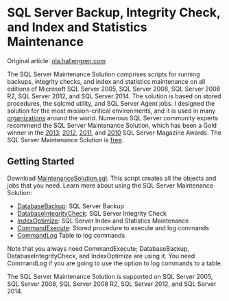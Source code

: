 # SQL Server Backup, Integrity Check, and Index and Statistics Maintenance

Original article: [ola.hallengren.com](/https://ola.hallengren.com/organizations.html)

The SQL Server Maintenance Solution comprises scripts for running backups, integrity checks, and index and statistics maintenance on all editions of Microsoft SQL Server 2005, SQL Server 2008, SQL Server 2008
R2, SQL Server 2012, and SQL Server 2014. The solution is based on stored procedures, the sqlcmd utility, and SQL Server Agent jobs. I designed the solution for the most mission-critical environments, and it is used in many [organizations](/https://ola.hallengren.com/organizations.html) around the world. Numerous SQL Server community experts recommend the SQL Server Maintenance Solution, which has been a Gold winner in the [2013](http://sqlmag.com/sql-server/best-free-sql-server-tool-2013), [2012](http://sqlmag.com/sql-server/2012-sql-server-pro-editors-best-and-community-choice-awards), [2011](http://sqlmag.com/sql-server/2011-sql-server-magazine-editors-best-and-community-choice-awards),
and [2010](http://sqlmag.com/sql-server/2010-sql-server-magazine-editors-best-and-community-choice-awards)
SQL Server Magazine Awards. The SQL Server Maintenance Solution is [free](/https://ola.hallengren.com/license.html).


## Getting Started

Download [MaintenanceSolution.sql](/scripts/MaintenanceSolution.sql).
This script creates all the objects and jobs that you need.
Learn more about using the SQL Server Maintenance Solution:
 - [DatabaseBackup](/sql-server-backup.sql): SQL Server Backup
 - [DatabaseIntegrityCheck](/sql-server-integrity-check.sql): SQL Server Integrity Check
 - [IndexOptimize](/sql-server-index-and-statistics-maintenance.sql): SQL Server Index and Statistics Maintenance
 - [CommandExecute](/CommandExecute.sql): Stored procedure to execute and log commands
 - [CommandLog](/CommandLog.sql:) Table to log commands

Note that you always need CommandExecute; DatabaseBackup, DatabaseIntegrityCheck, and IndexOptimize are using it. You need CommandLog if you are going to use the option to log commands to a table.

The SQL Server Maintenance Solution is supported on SQL Server 2005, SQL Server 2008, SQL Server 2008 R2, SQL Server 2012, and SQL Server 2014.
